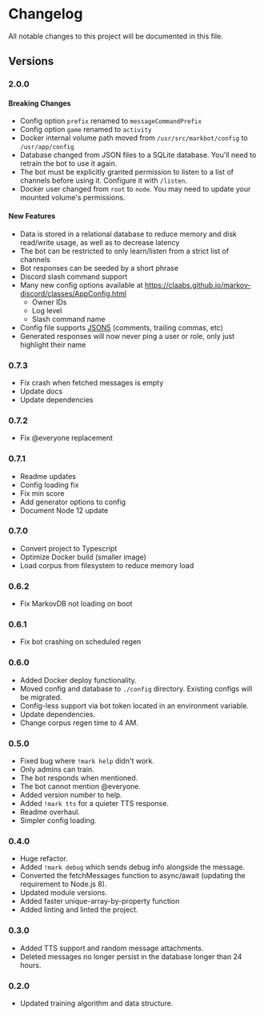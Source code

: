 # Changelog

All notable changes to this project will be documented in this file.

## Versions

### 2.0.0

#### Breaking Changes

* Config option `prefix` renamed to `messageCommandPrefix`
* Config option `game` renamed to `activity`
* Docker internal volume path moved from `/usr/src/markbot/config` to `/usr/app/config`
* Database changed from JSON files to a SQLite database. You'll need to retrain the bot to use it again.
* The bot must be explicitly granted permission to listen to a list of channels before using it. Configure it with `/listen`.
* Docker user changed from `root` to `node`. You may need to update your mounted volume's permissions.

#### New Features

* Data is stored in a relational database to reduce memory and disk read/write usage, as well as to decrease latency
* The bot can be restricted to only learn/listen from a strict list of channels
* Bot responses can be seeded by a short phrase
* Discord slash command support
* Many new config options available at <https://claabs.github.io/markov-discord/classes/AppConfig.html>
  * Owner IDs
  * Log level
  * Slash command name
* Config file supports [JSON5](https://json5.org/) (comments, trailing commas, etc)
* Generated responses will now never ping a user or role, only just highlight their name

### 0.7.3

* Fix crash when fetched messages is empty
* Update docs
* Update dependencies

### 0.7.2

* Fix @everyone replacement

### 0.7.1

* Readme updates
* Config loading fix
* Fix min score
* Add generator options to config
* Document Node 12 update

### 0.7.0

* Convert project to Typescript
* Optimize Docker build (smaller image)
* Load corpus from filesystem to reduce memory load

### 0.6.2

* Fix MarkovDB not loading on boot

### 0.6.1

* Fix bot crashing on scheduled regen

### 0.6.0

* Added Docker deploy functionality.
* Moved config and database to `./config` directory. Existing configs will be migrated.
* Config-less support via bot token located in an environment variable.
* Update dependencies.
* Change corpus regen time to 4 AM.

### 0.5.0

* Fixed bug where `!mark help` didn't work.
* Only admins can train.
* The bot responds when mentioned.
* The bot cannot mention @everyone.
* Added version number to help.
* Added `!mark tts` for a quieter TTS response.
* Readme overhaul.
* Simpler config loading.

### 0.4.0

* Huge refactor.
* Added `!mark debug` which sends debug info alongside the message.
* Converted the fetchMessages function to async/await (updating the requirement to Node.js 8).
* Updated module versions.
* Added faster unique-array-by-property function
* Added linting and linted the project.

### 0.3.0

* Added TTS support and random message attachments.
* Deleted messages no longer persist in the database longer than 24 hours.

### 0.2.0

* Updated training algorithm and data structure.
